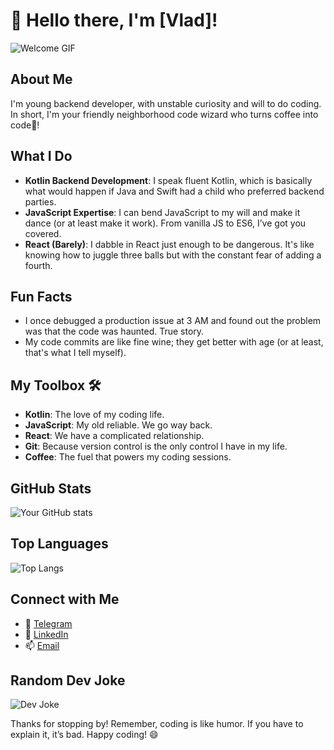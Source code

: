 # 👋 Hello there, I'm [Vlad]!

![Welcome GIF](https://i.giphy.com/media/v1.Y2lkPTc5MGI3NjExdXFqcG0zNXUwMWt2cXFwYjU2Y2psODZwMXY0b2FleWc3MG8zZm54cyZlcD12MV9pbnRlcm5hbF9naWZfYnlfaWQmY3Q9Zw/13kHaMypIX6JcA/giphy.gif)

## About Me

I'm young backend developer, with unstable curiosity and will to do coding. In short, I'm your friendly neighborhood code wizard who turns coffee into code🤔!

## What I Do

- **Kotlin Backend Development**: I speak fluent Kotlin, which is basically what would happen if Java and Swift had a child who preferred backend parties.
- **JavaScript Expertise**: I can bend JavaScript to my will and make it dance (or at least make it work). From vanilla JS to ES6, I’ve got you covered.
- **React (Barely)**: I dabble in React just enough to be dangerous. It's like knowing how to juggle three balls but with the constant fear of adding a fourth.

## Fun Facts

- I once debugged a production issue at 3 AM and found out the problem was that the code was haunted. True story.
- My code commits are like fine wine; they get better with age (or at least, that's what I tell myself).

## My Toolbox 🛠️

- **Kotlin**: The love of my coding life.
- **JavaScript**: My old reliable. We go way back.
- **React**: We have a complicated relationship.
- **Git**: Because version control is the only control I have in my life.
- **Coffee**: The fuel that powers my coding sessions.

## GitHub Stats

![Your GitHub stats](https://github-readme-stats.vercel.app/api?username=fow1078&show_icons=true&theme=radical)

## Top Languages

![Top Langs](https://github-readme-stats.vercel.app/api/top-langs/?username=fow1078&layout=compact&theme=radical)

## Connect with Me

- 💬 [Telegram](https://t.me/fow1078_dev)
- 💼 [LinkedIn](https://www.linkedin.com/in/vlad-kolisnyk-618661249/)
- 📫 [Email](mailto:vkolisnyk2@gmail.com)

## Random Dev Joke

![Dev Joke](https://readme-jokes.vercel.app/api)

Thanks for stopping by! Remember, coding is like humor. If you have to explain it, it’s bad. Happy coding! 😄
